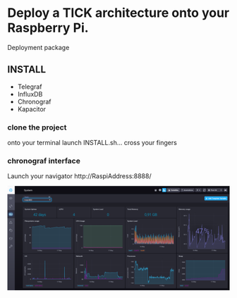 # Deploy a TICK architecture onto your Raspberry Pi.
Deployment package

## INSTALL
- Telegraf 
- InfluxDB 
- Chronograf 
- Kapacitor 

### clone the project

onto your terminal launch INSTALL.sh... cross your fingers

### chronograf interface
Launch your navigator http://RaspiAddress:8888/

![chronograf](https://github.com/TamataOcean/TICK-For-Raspberry-Pi/blob/master/doc/images/Dasboard_chronograf.png)
